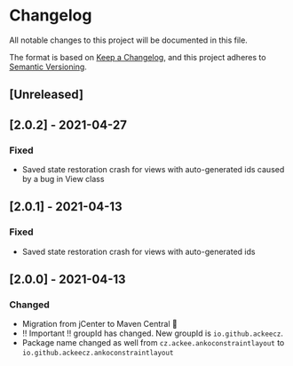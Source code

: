 # Changelog
All notable changes to this project will be documented in this file.

The format is based on [Keep a Changelog](https://keepachangelog.com/en/1.0.0/),
and this project adheres to [Semantic Versioning](https://semver.org/spec/v2.0.0.html).

## [Unreleased]

## [2.0.2] - 2021-04-27
### Fixed
- Saved state restoration crash for views with auto-generated ids caused by a bug in View class

## [2.0.1] - 2021-04-13
### Fixed
- Saved state restoration crash for views with auto-generated ids

## [2.0.0] - 2021-04-13
### Changed
- Migration from jCenter to Maven Central 🎉
- ‼️ Important ‼️ groupId has changed. New groupId is `io.github.ackeecz`.
- Package name changed as well from `cz.ackee.ankoconstraintlayout` to `io.github.ackeecz.ankoconstraintlayout`
